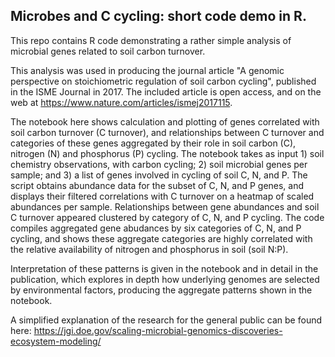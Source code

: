 ## Microbes and C cycling: short code demo in R.

This repo contains R code demonstrating a rather simple analysis of microbial genes related to soil carbon turnover.  

This analysis was used in producing the journal article "A genomic perspective on stoichiometric regulation of soil carbon cycling", published in the ISME Journal in 2017.
The included article is open access, and on the web at https://www.nature.com/articles/ismej2017115.

The notebook here shows calculation and plotting of genes correlated with soil carbon turnover (C turnover), and relationships between C turnover and categories of these genes aggregated by their role in soil carbon (C), nitrogen (N) and phosphorus (P) cycling.
The notebook takes as input 1) soil chemistry observations, with carbon cycling; 2) soil microbial genes per sample; and 3) a list of genes involved in cycling of soil C, N, and P.
The script obtains abundance data for the subset of C, N, and P genes, and displays their filtered correlations with C turnover on a heatmap of scaled abundances per sample.  Relationships between gene abundances and soil C turnover appeared clustered by category of C, N, and P cycling.  The code compiles aggregated gene abudances by six categories of C, N, and P cycling, and shows these aggregate categories are highly correlated with the relative availability of nitrogen and phosphorus in soil (soil N:P).

Interpretation of these patterns is given in the notebook and in detail in the publication, which explores in depth how underlying genomes are selected by environmental factors, producing the aggregate patterns shown in the notebook.  

A simplified explanation of the research for the general public can be found here: https://jgi.doe.gov/scaling-microbial-genomics-discoveries-ecosystem-modeling/